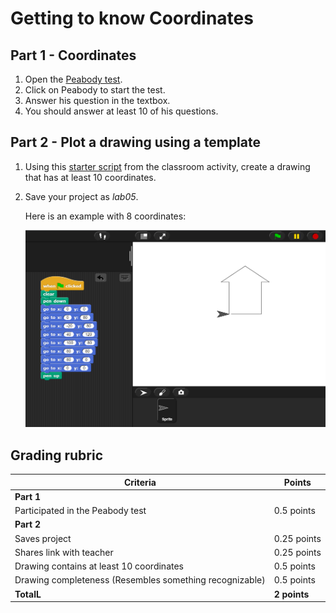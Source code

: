# Getting to know Coordinates

## Part 1 - Coordinates

1. Open the [Peabody test](https://snap.berkeley.edu/snap/snap.html#present:Username=aspiece%40gmail.com&ProjectName=PeabodyTest).
2. Click on Peabody to start the test.
3. Answer his question in the textbox.
4. You should answer at least 10 of his questions.

## Part 2 - Plot a drawing using a template

1. Using this [starter script](https://snap.berkeley.edu/snap/snap.html#present:Username=aspiece%40gmail.com&ProjectName=Snap%20Coordinate%20System%20Intro) from the classroom activity, create a drawing that has at least 10 coordinates.

2. Save your project as _lab05_.

    Here is an example with 8 coordinates:

    ![Snap coordinate example](images/snap_coordinate_example.png)

## Grading rubric

| **Criteria**                                          |   Points             |
| ------------------------------------------------------------- | -------------- |
| **Part 1**                                                        |   |
| Participated in the Peabody test                            | 0.5 points     |
| **Part 2**                                                        |                |
| Saves project                                                 | 0.25 points    |
| Shares link with teacher                                      | 0.25 points    |
| Drawing contains at least 10 coordinates                      | 0.5 points     |
| Drawing completeness (Resembles something recognizable)       | 0.5 points     |
| **TotalL**                                             | **2 points**   |
